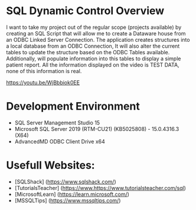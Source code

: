 # SQL Dynamic Control Overview
I want to take my project out of the regular scope (projects available) by creating an SQL Script that will allow me to create a Dataware house from an ODBC Linked Server Connection. The application creates structures into a local database from an ODBC Connection, It will also alter the current tables to update the structure based on the ODBC Tables available. Additionally, will populate information into this tables to display a simple patient report.
All the information displayed on the video is TEST DATA, none of this information is real.

https://youtu.be/WjBbbiok0EE

# Development Environment

* SQL Server Management Studio 15
* Microsoft SQL Server 2019 (RTM-CU21) (KB5025808) - 15.0.4316.3 (X64)  
* AdvancedMD ODBC Client Drive x64

# Usefull Websites:
* [SQLShack] (https://www.sqlshack.com/)
* [TutorialsTeacher] (https://www.https://www.tutorialsteacher.com/sql)
* [MicrosoftLearn] (https://learn.microsoft.com/)
* [MSSQLTips] (https://www.mssqltips.com/)
